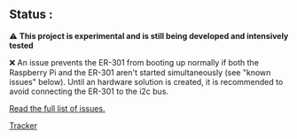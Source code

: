 ## Status : 

⚠️ **This project is experimental and is still being developed and intensively tested**

❌ An issue prevents the ER-301 from booting up normally if both the Raspberry Pi and the ER-301 aren't started simultaneously (see "known issues" below). Until an hardware solution is created, it is recommended to avoid connecting the ER-301 to the i2c bus. 

[Read the full list of issues.](https://github.com/nordseele/hans/issues) 

[Tracker](/doc/tracker.md) 